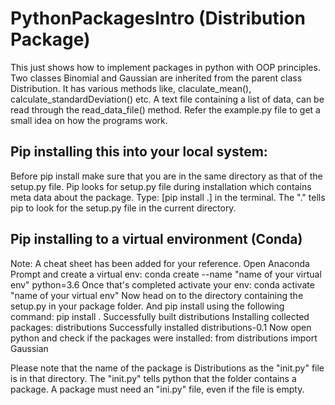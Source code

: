 # PythonPackagesIntro (Distribution Package)
This just shows how to implement packages in python with OOP principles.
Two classes Binomial and Gaussian are inherited from the parent class Distribution. 
It has various methods like, claculate_mean(), calculate_standardDeviation() etc. 
A text file containing a list of data, can be read through the read_data_file() method.
Refer the example.py file to get a small idea on how the programs work.

## Pip installing this into your local system:
Before pip install make sure that you are in the same directory as that of the setup.py file.
Pip looks for setup.py file during installation which contains meta data about the package.
Type: [pip install .] in the terminal.
The "." tells pip to look for the setup.py file in the current directory.

## Pip installing to a virtual environment (Conda)
Note: A cheat sheet has been added for your reference.
Open Anaconda Prompt and create a virtual env:
  conda create --name "name of your virtual env" python=3.6
Once that's completed activate your env:
  conda activate "name of your virtual env"
Now head on to the directory containing the setup.py in your package folder. And pip install using the following command:
  pip install .
Successfully built distributions
Installing collected packages: distributions
Successfully installed distributions-0.1
Now open python and check if the packages were installed:
  from distributions import Gaussian

Please note that the name of the package is Distributions as the "init.py" file is in that directory. 
The "init.py" tells python that the folder contains a package.
A package must need an "ini.py" file, even if the file is empty.


